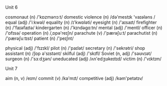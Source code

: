 Unit 6

cosmonaut (n) /'kɒzmənɔːt/
domestic violence (n) /də'mestɪk 'vaɪələns /
equal (adj) /'iːkwəl/
equality (n) /ɪ'kwɒləti/
eyesight (n) /'aɪsaɪt/
firefighter (n) /'faɪəfaɪtə/
kindergarten (n) /'kɪndəgɑːtn/
mental (adj) /'mentl/
officer (n) /'ɒfɪsə/
operation (n) /,ɒpə'reɪʃn/
parachute (v) /'pærəʃuːt/
parachutist (n) /'pærəʃuːtɪst/
patient (n) /'peɪʃnt/

physical (adj) /'fɪzɪkl/
pilot (n) /'paɪlət/
secretary (n) /'sekrətri/
shop assistant (n) /ʃɒp ə'sɪstənt/
skilful (adj) /'skɪfl/
Soviet (n, adj) /'səʊvɪət/
surgeon (n) /'sɜːdʒən/
uneducated (adj) /ʌn'edʒʊkeɪtɪd/
victim (n) /'vɪktɪm/

Unit 7

aim (n, v) /eɪm/
commit (v) /kə'mɪt/
competitive (adj) /kəm'petətɪv/